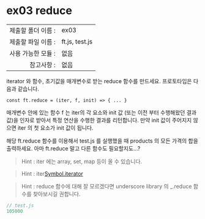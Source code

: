 # ex03 reduce

|                      |                    |
| --------------------:| ------------------ |
|   제출할 폴더 이름 :   |  ex03             |
|   제출할 파일 이름 :   |  ft.js, test.js   |
|   사용 가능한 모듈 :	 |  없음             |
|   참고사항 :			|  없음             |

iterator 와 함수, 초기값을 매개변수로 받는 reduce 함수를 만드세요. 프로토타입은 다음과 같습니다.

```
const ft.reduce = (iter, f, init) => { ... }
```

매개변수 안에 있는 함수 f 는 iter의 각 요소와 init 값 (또는 이전 부터 수행해왔던 결과값)을 인자로 받아서 특정 연산을 수행한 결과를 리턴합니다. 만약 init 값이 주어지지 않으면 iter 의 첫 요소가 init 값이 됩니다.

해당 ft.reduce 함수를 이용해서 test.js 를 실행했을 때 products 의 모든 가격의 합을 출력하세요. 아마 ft.reduce 말고 다른 함수도 필요할지도...?

> Hint : iter 에는 array, set, map 등이 올 수 있습니다.

> Hint : iter[Symbol.iterator]()

> Hint : reduce 함수에 대해 잘 모르겠다면 underscore library 의 _.reduce 함수를 찾아보시길 권합니다.

```javascript
// test.js
105000
```